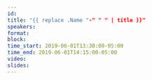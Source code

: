 ```yaml
---
id: 
title: "{{ replace .Name "-" " " | title }}"
speakers:
format: 
block:
time_start: 2019-06-01T13:30:00-05:00
time_end: 2019-06-01T14:15:00-05:00
video:
slides:
---
```


